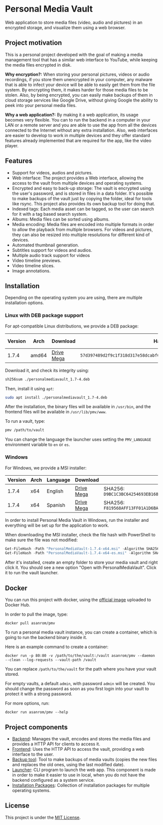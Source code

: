 # Personal Media Vault

Web application to store media files (video, audio and pictures) in an encrypted storage, and visualize them using a web browser.

## Project motivation

This is a personal project developed with the goal of making a media management tool that has a similar web interface to YouTube, while keeping the media files encrypted in disk.

**Why encryption?:** When storing your personal pictures, videos or audio recordings, if you store them unencrypted in your computer, any malware that is able to infect your device will be able to easily get them from the file system. By encrypting them, it makes harder for those media files to be stolen. Also, by being encrypted, you can easily make backups of them in cloud storage services like Google Drive, without giving Google the ability to peek into your personal media files.

**Why a web application?:** By making it a web application, its usage becomes very flexible. You can to run the backend in a computer in your LAN or a remote server and you are able to use the app from all the devices connected to the Internet without any extra installation. Also, web interfaces are easier to develop to work in multiple devices and they offer standard features already implemented that are required for the app, like the video player.

## Features

 - Support for videos, audios and pictures.
 - Web interface: The project provides a Web interface, allowing the access to the vault from multiple devices and operating systems.
 - Encrypted and easy to back-up storage: The vault is encrypted using the user's password, and is stored in files in a data folder. It's possible to make backups of the vault just by copying the folder, ideal for tools like rsync. This project also provides its own backup tool for doing that.
 - Indexed tags: Each media asset can be tagged, so the user can search for it with a tag based search system.
 - Albums: Media files can be sorted using albums.
 - Media encoding: Media files are encoded into multiple formats in order to allow the playback from multiple browsers. For videos and pictures, they can also be resized into multiple resolutions for different kind of devices.
 - Automated thumbnail generation.
 - Subtitles support for videos and audios.
 - Multiple audio track support for videos
 - Video timeline previews.
 - Video timeline slices.
 - Image annotations.

## Installation

Depending on the operating system you are using, there are multiple installation options.

### Linux with DEB package support

For apt-compatible Linux distributions, we provide a DEB package:

| Version | Arch | Download | Hash | Hash alg.  |
|---|---|---|---|---|
| 1.7.4 | amd64 | [Drive](https://drive.google.com/file/d/1nkuE5CtuQnUS4u-D0nKL26Cha8KbkhEe/view?usp=sharing) <br /> [Mega](https://mega.nz/file/9fdlzCya#MovERbOxM10_R1e-5Cb_myl_eZsSf_6b6ykSjYBSu7g) | `57d397489d2f9c1f318d317e58dcabf0d2326c1c3907edb25863154a2d4cfd4b` | SHA256 |

Download it, and check its integrity using:

```sh
sh256sum ./personalmediavault_1.7-4.deb
```

Then, install it using `apt`:

```sh
sudo apt install ./personalmediavault_1.7-4.deb
```

After the installation, the binary files will be available in `/usr/bin`, and the frontend files will be available in `/usr/lib/pmv/www`.

To run a vault, type:

```sh
pmv /path/to/vault
```

You can change the language the launcher uses setting the `PMV_LANGUAGE` environment variable to `en` or `es`.

### Windows

For Windows, we provide a MSI installer:

| Version | Arch | Language | Download | Hash |
|---|---|---|---|---|
| 1.7.4 | x64 | English | [Drive](https://drive.google.com/file/d/1jYaYaUYtAtn1Hlo_7Y-w_NczxEALdUT7/view?usp=sharing) <br /> [Mega](https://mega.nz/file/cPVWzRKY#8ZmBtbL2d3A82q2hR2a9SwyYWB9swGDuhTiWQerQ3gY) | SHA256: `D9BC1C3BC64254693EB168900F3C1C0C6D6C86245949BF4CA7DD403F26293E70` |
| 1.7.4 | x64 | Spanish | [Drive](https://drive.google.com/file/d/1yQCmNfaZZQracz5P-jlvgs03w_pfB_3-/view?usp=sharing) <br /> [Mega](https://mega.nz/file/lfUwhLgY#jQcXhIKuazK4vwSMVExuJn0el74VxdstGytAsCHOhRQ) | SHA256: `F819568AFF13FF01A1D6BA325F6D32807EEF1BD7DFDB74573E936DB9BE4D40C9` |

In order to install Personal Media Vault in Windows, run the installer  and everything will be set up for the application to work.

When downloading the MSI installer, check the file hash with PowerShell to make sure the file was not modified:

```ps1
Get-FileHash -Path "PersonalMediaVault-1.7.4-x64.msi" -Algorithm SHA256
Get-FileHash -Path "PersonalMediaVault-1.7.4-x64-es.msi" -Algorithm SHA256
```

After it's installed, create an empty folder to store your media vault and right click it. You should see a new option "Open with PersonalMediaVault". Click it to run the vault launcher.

## Docker

You can run this project with docker, using the [official image](https://hub.docker.com/r/asanrom/pmv) uploaded to Docker Hub.

In order to pull the image, type:

```
docker pull asanrom/pmv
```

To run a personal media vault instance, you can create a container, which is going to run the backend binary inside it.

Here is an example command to create a container:

```
docker run -p 80:80 -v /path/to/the/vault:/vault asanrom/pmv --daemon --clean --log-requests --vault-path /vault
```

You can replace `/path/to/the/vault` for the path where you have your vault stored.

For empty vaults, a default `admin`, with password `admin` will be created. You should change the password as soon as you first login into your vault to protect it with a strong password.

For more options, run:

```
docker run asanrom/pmv --help
```

## Project components

 - [Backend](./backend): Manages the vault, encodes and stores the media files and provides a HTTP API for clients to access it.
 - [Frontend](./frontend): Uses the HTTP API to access the vault, providing a web interface to the user.
 - [Backup tool](./backup-tool): Tool to make backups of media vaults (copies the new files and replaces the old ones, using the last modified date).
 - [Launcher](./launcher): CLI program to launch the web app. This component is made in order to make it easier to use in local, when you do not have the backend configured as a system service.
 - [Installation Packages](./packages): Collection of installation packages for multiple operating systems.

## License

This project is under the [MIT License](./LICENSE).
